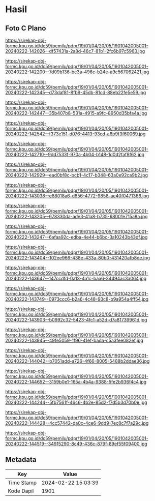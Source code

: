 # Hasil

## Foto C Plano

https://sirekap-obj-formc.kpu.go.id/dc59/pemilu/pdpr/19/01/04/20/05/1901042005001-20240222-142026--df57431a-2a8d-46c7-81b1-2fc6b97c5963.jpg

https://sirekap-obj-formc.kpu.go.id/dc59/pemilu/pdpr/19/01/04/20/05/1901042005001-20240222-142200--7d09b136-bc3a-496c-b24e-a9c567062421.jpg

https://sirekap-obj-formc.kpu.go.id/dc59/pemilu/pdpr/19/01/04/20/05/1901042005001-20240222-142345--d73daf81-8fb9-45db-81cd-88eb22fe5e59.jpg

https://sirekap-obj-formc.kpu.go.id/dc59/pemilu/pdpr/19/01/04/20/05/1901042005001-20240222-142447--35b407b8-531a-4915-a9fc-8950d35bfa4a.jpg

https://sirekap-obj-formc.kpu.go.id/dc59/pemilu/pdpr/19/01/04/20/05/1901042005001-20240222-142542--f373e151-d076-4413-93cd-a6b9f3f60069.jpg

https://sirekap-obj-formc.kpu.go.id/dc59/pemilu/pdpr/19/01/04/20/05/1901042005001-20240222-142710--9dd7533f-970a-4b04-b148-1d0d2faf8f62.jpg

https://sirekap-obj-formc.kpu.go.id/dc59/pemilu/pdpr/19/01/04/20/05/1901042005001-20240222-142929--ead0bf8c-bcb1-4c17-b348-63a0e92ca9b2.jpg

https://sirekap-obj-formc.kpu.go.id/dc59/pemilu/pdpr/19/01/04/20/05/1901042005001-20240222-143038--e88018a6-d856-4772-9858-ae40f0471366.jpg

https://sirekap-obj-formc.kpu.go.id/dc59/pemilu/pdpr/19/01/04/20/05/1901042005001-20240222-143205--678330da-ade3-41a8-b735-68001e715a8a.jpg

https://sirekap-obj-formc.kpu.go.id/dc59/pemilu/pdpr/19/01/04/20/05/1901042005001-20240222-143247--6afaa92c-edba-4e44-b6bc-3a10243b43df.jpg

https://sirekap-obj-formc.kpu.go.id/dc59/pemilu/pdpr/19/01/04/20/05/1901042005001-20240222-143404--102ee966-438e-433a-80b0-431420afb8de.jpg

https://sirekap-obj-formc.kpu.go.id/dc59/pemilu/pdpr/19/01/04/20/05/1901042005001-20240222-143647--147ccdfd-0a13-4a1c-baa6-34494ac3a064.jpg

https://sirekap-obj-formc.kpu.go.id/dc59/pemilu/pdpr/19/01/04/20/05/1901042005001-20240222-143749--0973ccc6-b2a6-4c48-93c8-b9a954a4ff54.jpg

https://sirekap-obj-formc.kpu.go.id/dc59/pemilu/pdpr/19/01/04/20/05/1901042005001-20240222-143903--b0992c32-5423-4fc1-a52d-d7a81739961d.jpg

https://sirekap-obj-formc.kpu.go.id/dc59/pemilu/pdpr/19/01/04/20/05/1901042005001-20240222-143945--49fe5059-1f96-41ef-bada-c5a3fee082ef.jpg

https://sirekap-obj-formc.kpu.go.id/dc59/pemilu/pdpr/19/01/04/20/05/1901042005001-20240222-144042--b7051add-a726-4f66-8005-5488b2ddae36.jpg

https://sirekap-obj-formc.kpu.go.id/dc59/pemilu/pdpr/19/01/04/20/05/1901042005001-20240222-144652--3159b0e1-165a-4b4a-9388-5fe2b936f4c4.jpg

https://sirekap-obj-formc.kpu.go.id/dc59/pemilu/pdpr/19/01/04/20/05/1901042005001-20240222-144244--5fb7561f-46c6-4b2e-85d2-f7d5b3d70b0e.jpg

https://sirekap-obj-formc.kpu.go.id/dc59/pemilu/pdpr/19/01/04/20/05/1901042005001-20240222-144428--4cc57442-da0c-4ce6-9dd9-7ec8c7f7a29c.jpg

https://sirekap-obj-formc.kpu.go.id/dc59/pemilu/pdpr/19/01/04/20/05/1901042005001-20240222-144519--34915290-8c49-436c-879f-89ef55f09400.jpg


## Metadata

| Key        | Value               |
| ---------- | ------------------- |
| Time Stamp | 2024-02-22 15:03:39 |
| Kode Dapil | 1901                |



